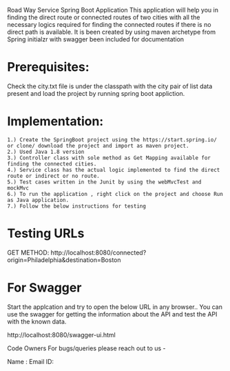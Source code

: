 Road Way Service Spring Boot Application
This application will help you in finding the direct route or connected routes of two cities with all the necessary logics  required for finding the connected routes if there is no direct path is available. It is been created by using maven archetype from Spring initialzr with swagger been included for documentation

Prerequisites:
==============

Check the city.txt file is under the classpath with the city pair of list data present and load the project by running spring boot appliction.

Implementation:
===============
    1.) Create the SpringBoot project using the https://start.spring.io/  or clone/ download the project and import as maven project.
    2.) Used Java 1.8 version 
    3.) Controller class with sole method as Get Mapping available for finding the connected cities.
    4.) Service class has the actual logic implemented to find the direct route or indirect or no route.
    5.) Test cases written in the Junit by using the webMvcTest and mockMvc 
    6.) To run the application , right click on the project and choose Run as Java application.
    7.) Follow the below instructions for testing 

Testing URLs
============
GET METHOD:
http://localhost:8080/connected?origin=Philadelphia&destination=Boston

For Swagger
============

Start the applcation and try to open the below URL in any browser.. You can use the swagger for getting the information about the API and test the API with the known data.

http://localhost:8080/swagger-ui.html


Code Owners
For bugs/queries please reach out to us -

Name :
Email ID:
